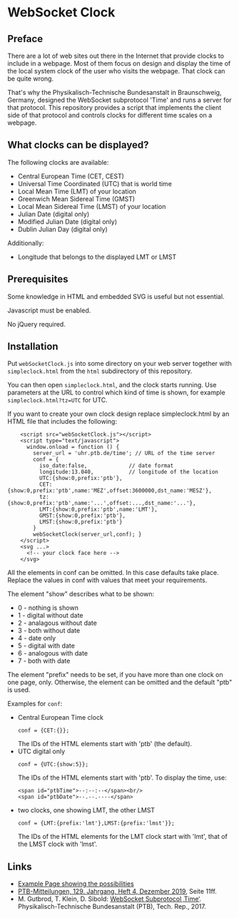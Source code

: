 # WebSocket Clock

## Preface

There are a lot of web sites out there in the Internet that provide
clocks to include in a webpage. Most of them focus on design and
display the time of the local system clock of the user who visits
the webpage. That clock can be quite wrong.

That's why the Physikalisch-Technische Bundesanstalt in Braunschweig,
Germany, designed the WebSocket subprotocol 'Time' and runs a 
server for that protocol. This repository provides a script that
implements the client side of that protocol and controls clocks 
for different time scales on a webpage. 

## What clocks can be displayed?

The following clocks are available:

* Central European Time (CET, CEST)
* Universal Time Coordinated (UTC) that is world time
* Local Mean Time (LMT) of your location
* Greenwich Mean Sidereal Time (GMST)
* Local Mean Sidereal Time (LMST) of your location
* Julian Date (digital only)
* Modified Julian Date (digital only)
* Dublin Julian Day (digital only)

Additionally:

* Longitude that belongs to the displayed LMT or LMST


## Prerequisites

Some knowledge in HTML and embedded SVG is useful but not essential.

Javascript must be enabled.

No jQuery required.

## Installation

Put `webSocketClock.js` into some directory on your web server 
together with `simpleclock.html` from the `html` subdirectory of
this repository.

You can then open `simpleclock.html`, and the clock starts running.
Use parameters at the URL to control which kind of time is shown,
for example `simpleclock.html?tz=UTC` for UTC.

If you want to create your own clock design replace simpleclock.html
by an HTML file that includes the following:

```
    <script src="webSocketClock.js"></script>
    <script type="text/javascript">
      window.onload = function () {
        server_url = 'uhr.ptb.de/time'; // URL of the time server
        conf = {
          iso_date:false,             // date format
          longitude:13.040,           // longitude of the location
          UTC:{show:0,prefix:'ptb'},
          CET:{show:0,prefix:'ptb',name:'MEZ',offset:3600000,dst_name:'MESZ'},
          tz:{show:0,prefix:'ptb',name:'...',offset:...,dst_name:'...'},
          LMT:{show:0,prefix:'ptb',name:'LMT'},
          GMST:{show:0,prefix:'ptb'},
          LMST:{show:0,prefix:'ptb'}
        }
        webSocketClock(server_url,conf); }
    </script>
    <svg ...>
      <!-- your clock face here -->
    </svg>
```

All the elements in conf can be omitted. In this case defaults
take place. Replace the values in conf with values that meet your
requirements.

The element "show" describes what to be shown:

* 0 - nothing is shown
* 1 - digital without date
* 2 - analagous without date
* 3 - both without date
* 4 - date only
* 5 - digital with date
* 6 - analogous with date
* 7 - both with date

The element "prefix" needs to be set, if you have more than one
clock on one page, only. Otherwise, the element can be omitted
and the default "ptb" is used.

Examples for `conf`:

* Central European Time clock
  ```
  conf = {CET:{}};
  ```
  The IDs of the HTML elements start with 'ptb' (the default).
* UTC digital only
  ```
  conf = {UTC:{show:5}};
  ```
  The IDs of the HTML elements start with 'ptb'. To display the time, use:
  ```
  <span id="ptbTime">--:--:--</span><br/>
  <span id="ptbDate">--.--.----</span>
  ```
* two clocks, one showing LMT, the other LMST 
  ```
  conf = {LMT:{prefix:'lmt'},LMST:{prefix:'lmst'}};
  ```
  The IDs of the HTML elements for the LMT clock start with 'lmt',
  that of the LMST clock with 'lmst'. 

## Links

* [Example Page showing the possibilities](https://www.woellsdorf-wetter.de/clock/astronomy.html)
* [PTB-Mitteilungen, 129. Jahrgang, Heft 4, Dezember 2019</a>, Seite 11ff.](https://www.ptb.de/cms/fileadmin/internet/publikationen/ptb_mitteilungen/mitt2019/PTB-Mitteilungen_2019_Heft_4.pdf)
* M. Gutbrod, T. Klein, D. Sibold: [WebSocket Subprotocol ‚Time‘](https://uhr.ptb.de/wst/paper). Physikalisch-Technische Bundesanstalt (PTB), Tech. Rep., 2017.
